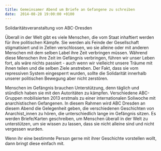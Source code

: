 ```yaml
---
title: Gemeinsamer Abend um Briefe an Gefangene zu schreiben
date:  2014-08-28 19:00:00 +0100
---
```


Solidaritätsveranstaltung von ABC-Dresden



Überall in der Welt gibt es viele Menschen, die vom Staat inhaftiert
werden für ihre politischen Kämpfe. Sie werden als Feinde der Gesellschaft
stigmatisiert und in Zellen verschlossen, wo sie alleine oder mit anderen
Menschen mit dem selben Label ihre Zeit verbringen müssen. Während diese
Menschen ihre Zeit im Gefängnis verbringen, führen wir unser Leben fort,
als wäre nichts passiert - auch wenn wir vielleicht unsere Träume mit
ihnen teilen und die selben Ziele anstreben. Der Fakt, dass sie vom
repressiven System eingesperrt wurden, sollte die Solidarität innerhalb
unserer politischen Bewegung aber nicht zerstören.


Menschen im Gefängnis brauchen Unterstützung, denn täglich und
stündlich haben sie mit den Autoritäten zu kämpfen. Verschiedene
ABC-Gruppen mobilisierten 2013 erstmals zu einer internationalen Soliwoche
mit anarchistischen Gefangenen. In diesem Rahmen wird ABC Dresden an
diesem Abend die Gelegenheit geben, die verschiedenen Geschichten von
Anarchist_innen zu hören, die unterschiedlich lange im Gefängnis
sitzen. Es werden Briefe/Karten geschreiben, um Menschen überall in der
Welt zu unterstützen, um sie wissen zu lassen, dass sie nicht alleine sind
und nicht vergessen wurden.


Wenn ihr eine bestimmte Person gerne mit ihrer Geschichte vorstellen
wollt, dann bringt diese einfach mit.



